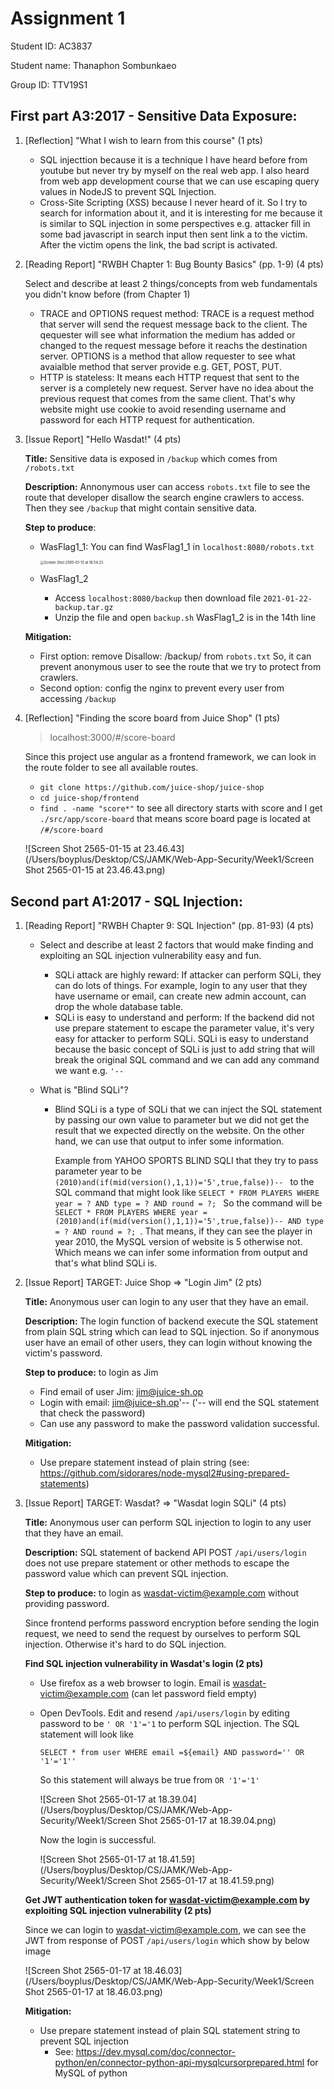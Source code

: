 # Assignment 1

Student ID: AC3837

Student name: Thanaphon Sombunkaeo

Group ID: TTV19S1

## First part A3:2017 - Sensitive Data Exposure:

1. [Reflection] "What I wish to learn from this course" (1 pts)

   - SQL injecttion because it is a technique I have heard before from youtube but never try by myself on the real web app. I also heard from web app development course that we can use escaping query values in NodeJS to prevent SQL Injection. 
   - Cross-Site Scripting (XSS) because I never heard of it. So I try to search for information about it, and it is interesting for me because it is similar to SQL injection in some perspectives e.g. attacker fill in some bad javascript in search input then sent link a to the victim. After the victim opens the link, the bad script is activated.

2. [Reading Report] "RWBH Chapter 1: Bug Bounty Basics" (pp. 1-9) (4 pts)

   Select and describe at least 2 things/concepts from web fundamentals you didn't know before (from Chapter 1)

   - TRACE and OPTIONS request method: TRACE is a request method that server will send the request message back to the client. The qequester will see what information the medium has added or changed to the request message before it reachs the destination server. OPTIONS is a method that allow requester to see what avaialble method that server provide e.g. GET, POST, PUT.
   - HTTP is stateless: It means each HTTP request that sent to the server is a completely new request. Server have no idea about the previous request that comes from the same client. That's why website might use cookie to avoid resending username and password for each HTTP request for authentication.

3. [Issue Report] "Hello Wasdat!" (4 pts)

   **Title:** Sensitive data is exposed in `/backup` which comes from `/robots.txt`

   **Description:** Annonymous user can access `robots.txt` file to see the route that developer disallow the search engine crawlers to access. Then they see `/backup` that might contain sensitive data.

   **Step to produce**: 

   - WasFlag1_1: You can find WasFlag1_1 in `localhost:8080/robots.txt`

     <img src="/Users/boyplus/Desktop/CS/JAMK/Web-App-Security/Week1/Screen Shot 2565-01-15 at 16.54.23.png" alt="Screen Shot 2565-01-15 at 16.54.23" style="zoom:40%;" />

   - WasFlag1_2

     - Access `localhost:8080/backup` then download file `2021-01-22-backup.tar.gz`
     - Unzip the file and open `backup.sh` WasFlag1_2 is in the 14th line

   **Mitigation:**

   - First option: remove Disallow: /backup/ from  `robots.txt` So, it can prevent anonymous user to see the route that we try to protect from crawlers.
   - Second option: config the nginx to prevent every user from accessing `/backup`

4. [Reflection] "Finding the score board from Juice Shop" (1 pts)

   > localhost:3000/#/score-board

   Since this project use angular as a frontend framework, we can look in the route folder to see all available routes.

   - `git clone https://github.com/juice-shop/juice-shop`
   - `cd juice-shop/frontend`
   - `find . -name "score*"` to see all directory starts with score and I get `./src/app/score-board` that means score board page is located at `/#/score-board`

   ![Screen Shot 2565-01-15 at 23.46.43](/Users/boyplus/Desktop/CS/JAMK/Web-App-Security/Week1/Screen Shot 2565-01-15 at 23.46.43.png)

## Second part A1:2017 - SQL Injection:

1. [Reading Report] "RWBH Chapter 9: SQL Injection" (pp. 81-93) (4 pts)

   - Select and describe at least 2 factors that would make finding and exploiting an SQL injection vulnerability easy and fun.

     - SQLi attack are highly reward: If attacker can perform SQLi, they can do lots of things. For example, login to any user that they have username or email, can create new admin account, can drop the whole database table.
     - SQLi is easy to understand and perform: If the backend did not use prepare statement to escape the parameter value, it's very easy for attacker to perform SQLi. SQLi is easy to understand because the basic concept of SQLi is just to add string that will break the original SQL command and we can add any command we want e.g. `'--` 

   - What is "Blind SQLi"?

     - Blind SQLi is a type of SQLi that we can inject the SQL statement by passing our own value to parameter but we did not get the result that we expected directly on the website. On the other hand, we can use that output to infer some information. 

       Example from YAHOO SPORTS BLIND SQLI that they try to pass parameter year to be `(2010)and(if(mid(version(),1,1))='5',true,false))-- ` to the SQL command that might look like `SELECT * FROM PLAYERS WHERE year = ? AND type = ? AND round = ?; ` So the command will be `SELECT * FROM PLAYERS WHERE year = (2010)and(if(mid(version(),1,1))='5',true,false))-- AND type = ? AND round = ?; `. That means, if they can see the player in year 2010, the MySQL version of website is 5 otherwise not. Which means we can infer some information from output and that's what blind SQLi is.

2. [Issue Report] TARGET: Juice Shop => "Login Jim" (2 pts)

   **Title:** Anonymous user can login to any user that they have an email.

   **Description:** The login function of backend execute the SQL statement from plain SQL string which can lead to SQL injection. So if anonymous user have an email of other users, they can login without knowing the victim's password.

   **Step to produce:** to login as Jim

   - Find email of user Jim: jim@juice-sh.op
   - Login with email: jim@juice-sh.op'-- ('-- will end the SQL statement that check the password)
   - Can use any password to make the password validation successful.

   **Mitigation:**

   - Use prepare statement instead of plain string (see: https://github.com/sidorares/node-mysql2#using-prepared-statements)

3. [Issue Report] TARGET: Wasdat? => "Wasdat login SQLi" (4 pts)

   **Title:** Anonymous user can perform SQL injection to login to any user that they have an email.
   
   **Description:** SQL statement of backend API POST `/api/users/login` does not use prepare statement or other methods to escape the password value which can prevent SQL injection. 
   
   **Step to produce:** to login as wasdat-victim@example.com without providing password.
   
   Since frontend performs password encryption before sending the login request, we need to send the request by ourselves to perform SQL injection. Otherwise it's hard to do SQL injection.
   
   **Find SQL injection vulnerability in Wasdat's login (2 pts)**
   
   - Use firefox as a web browser to login. Email is wasdat-victim@example.com (can let password field empty) 
   
   - Open DevTools. Edit and resend `/api/users/login` by editing password to be `' OR '1'='1` to perform SQL injection. The SQL statement will look like
   
      `SELECT * from user WHERE email =${email} AND password='' OR '1'='1'' `
   
     So this statement will always be true from `OR '1'='1'`
   
     ![Screen Shot 2565-01-17 at 18.39.04](/Users/boyplus/Desktop/CS/JAMK/Web-App-Security/Week1/Screen Shot 2565-01-17 at 18.39.04.png)
   
     Now the login is successful.
   
     ![Screen Shot 2565-01-17 at 18.41.59](/Users/boyplus/Desktop/CS/JAMK/Web-App-Security/Week1/Screen Shot 2565-01-17 at 18.41.59.png)
   
   **Get JWT authentication token for [wasdat-victim@example.com](mailto:wasdat-victim@example.com) by exploiting SQL injection vulnerability (2 pts)**
   
   Since we can login to wasdat-victim@example.com, we can see the JWT from response of POST `/api/users/login` which show by below image
   
   ![Screen Shot 2565-01-17 at 18.46.03](/Users/boyplus/Desktop/CS/JAMK/Web-App-Security/Week1/Screen Shot 2565-01-17 at 18.46.03.png)
   
   **Mitigation:**
   
   - Use prepare statement instead of plain SQL statement string to prevent SQL injection
     - See: https://dev.mysql.com/doc/connector-python/en/connector-python-api-mysqlcursorprepared.html for MySQL of python
